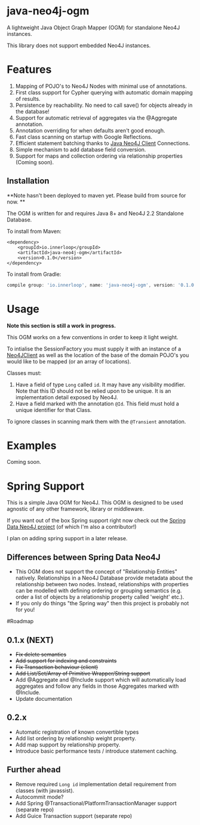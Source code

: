 java-neo4j-ogm
==============

A lightweight Java Object Graph Mapper (OGM) for standalone Neo4J instances.

This library does not support embedded Neo4J instances.

# Features

1. Mapping of POJO's to Neo4J Nodes with minimal use of annotations.
1. First class support for Cypher querying with automatic domain mapping of results.
1. Persistence by reachability. No need to call save() for objects already in the database!
1. Support for automatic retrieval of aggregates via the @Aggregate annotation.
1. Annotation overriding for when defaults aren't good enough.
1. Fast class scanning on startup with Google Reflections.
1. Efficient statement batching thanks to [Java Neo4J Client](https://github.com/inner-loop/java-neo4j-client) Connections.
1. Simple mechanism to add database field conversion.
1. Support for maps and collection ordering via relationship properties (Coming soon).

## Installation

**Note hasn't been deployed to maven yet. Please build from source for now. **

The OGM is written for and requires Java 8+ and Neo4J 2.2 Standalone Database.

To install from Maven:

```maven
<dependency>
    <groupId>io.innerloop</groupId>
    <artifactId>java-neo4j-ogm</artifactId>
    <version>0.1.0</version>
</dependency>
```

To install from Gradle:

```gradle
compile group: 'io.innerloop', name: 'java-neo4j-ogm', version: '0.1.0'
```

# Usage

**Note this section is still a work in progress.**

This OGM works on a few conventions in order to keep it light weight. 

To intialise the SessionFactory you must supply it with an instance 
of a [Neo4JClient](https://github.com/inner-loop/java-neo4j-client/blob/master/src/main/java/io/innerloop/neo4j/client/Neo4jClient.java)
 as well as the location of the base of the domain POJO's you would like to be mapped (or an array of locations).

Classes must:

1. Have a field of type ```Long``` called ```id```. It may have any visibility modifier. Note that this ID should not
be relied upon to be unique. It is an implementation detail exposed by Neo4J.
1. Have a field marked with the annotation ```@Id```. This field must hold a unique identifier for that Class.

To ignore classes in scanning mark them with the ```@Transient``` annotation.


# Examples

Coming soon.

# Spring Support
This is a simple Java OGM for Neo4J. This OGM is designed to be used
agnostic of any other framework, library or middleware.

If you want out of the box Spring support right now check out the 
[Spring Data Neo4J project](http://docs.spring.io/spring-data/neo4j/docs/4.0.0.M1/) (of which I'm also a contributor!)

I plan on adding spring support in a later release.

## Differences between Spring Data Neo4J

- This OGM does not support the concept of "Relationship Entities" natively. Relationships in a Neo4J Database provide
metadata about the relationship between two nodes. Instead, relationships with properties can be modelled with defining ordering 
or grouping semantics (e.g. order a list of objects by a relationship property called 'weight' etc.).
- If you only do things "the Spring way" then this project is probably not for you!

#Roadmap

## 0.1.x (NEXT)
- ~~Fix delete semantics~~
- ~~Add support for indexing and constraints~~
- ~~Fix Transaction behaviour (client)~~
- ~~Add List/Set/Array of Primitive Wrapper/String support~~
- Add @Aggregate and @Include support which will automatically load aggregates and follow any fields in those Aggregates
marked with @Include.
- Update documentation

## 0.2.x
- Automatic registration of known convertible types
- Add list ordering by relationship weight property.
- Add map support by relationship property.
- Introduce basic performance tests / introduce statement caching.

## Further ahead
- Remove required ```Long id``` implementation detail requirement from classes (with javassist).
- Autocommit mode?
- Add Spring @Transactional/PlatformTransactionManager support (separate repo)
- Add Guice Transaction support (separate repo)
